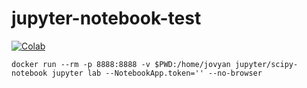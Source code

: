 # jupyter-notebook-test


[![Colab](https://colab.research.google.com/assets/colab-badge.svg)](https://colab.research.google.com/github/mpromonet/jupyter-notebook-test/blob/master/DisplayImage.ipynb)

```
docker run --rm -p 8888:8888 -v $PWD:/home/jovyan jupyter/scipy-notebook jupyter lab --NotebookApp.token='' --no-browser 
```
